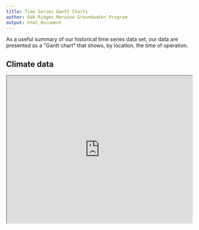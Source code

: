 ```yaml
---
title: Time Series Gantt Charts
author: Oak Ridges Moraine Groundwater Program
output: html_document
---
```





As a useful summary of our historical time series data set, our data are presented as a "Gantt chart" that shows, by location, the time of operation.



## Climate data

<iframe src="https://golang.oakridgeswater.ca/pages/gantt-met.html" width="100%" height="400" scrolling="no" allowfullscreen></iframe>
<br>